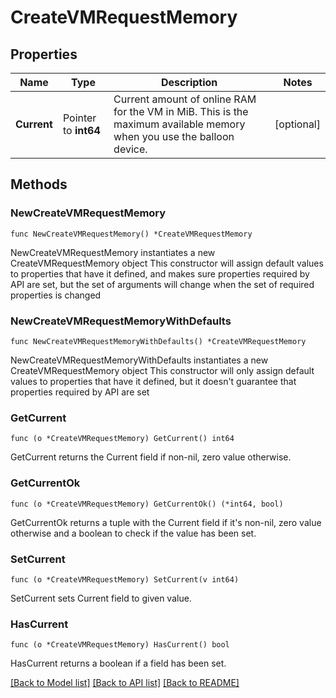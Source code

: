 # CreateVMRequestMemory

## Properties

Name | Type | Description | Notes
------------ | ------------- | ------------- | -------------
**Current** | Pointer to **int64** | Current amount of online RAM for the VM in MiB. This is the maximum available memory when you use the balloon device. | [optional] 

## Methods

### NewCreateVMRequestMemory

`func NewCreateVMRequestMemory() *CreateVMRequestMemory`

NewCreateVMRequestMemory instantiates a new CreateVMRequestMemory object
This constructor will assign default values to properties that have it defined,
and makes sure properties required by API are set, but the set of arguments
will change when the set of required properties is changed

### NewCreateVMRequestMemoryWithDefaults

`func NewCreateVMRequestMemoryWithDefaults() *CreateVMRequestMemory`

NewCreateVMRequestMemoryWithDefaults instantiates a new CreateVMRequestMemory object
This constructor will only assign default values to properties that have it defined,
but it doesn't guarantee that properties required by API are set

### GetCurrent

`func (o *CreateVMRequestMemory) GetCurrent() int64`

GetCurrent returns the Current field if non-nil, zero value otherwise.

### GetCurrentOk

`func (o *CreateVMRequestMemory) GetCurrentOk() (*int64, bool)`

GetCurrentOk returns a tuple with the Current field if it's non-nil, zero value otherwise
and a boolean to check if the value has been set.

### SetCurrent

`func (o *CreateVMRequestMemory) SetCurrent(v int64)`

SetCurrent sets Current field to given value.

### HasCurrent

`func (o *CreateVMRequestMemory) HasCurrent() bool`

HasCurrent returns a boolean if a field has been set.


[[Back to Model list]](../README.md#documentation-for-models) [[Back to API list]](../README.md#documentation-for-api-endpoints) [[Back to README]](../README.md)


